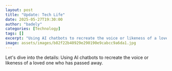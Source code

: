 ```yaml
---
layout: post
title: "Update: Tech Life"
date: 2025-05-27T19:30:00
author: "badely"
categories: [Technology]
tags: []
excerpt: "Using AI chatbots to recreate the voice or likeness of a loved one who has passed away."
image: assets/images/b82f22b40929e290190e9cabcc9a6da1.jpg
---
```


Let's dive into the details: Using AI chatbots to recreate the voice or likeness of a loved one who has passed away.

